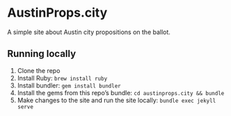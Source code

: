 # AustinProps.city

A simple site about Austin city propositions on the ballot.

## Running locally

1. Clone the repo
1. Install Ruby: `brew install ruby`
1. Install bundler: `gem install bundler`
1. Install the gems from this repo’s bundle: `cd austinprops.city && bundle`
1. Make changes to the site and run the site locally: `bundle exec jekyll serve`
